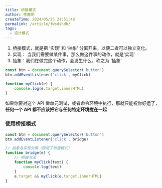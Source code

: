 ```yaml
---
title: 桥接模式
author: 李嘉明
createTime: 2024/05/25 21:51:48
permalink: /article/fwsdihdh/
tags:
  - 设计模式
---
```


1. 桥接模式，就是把 ‘实现’ 和 ‘抽象’ 分离开来，以便二者可以独立变化。
2. 实现： 当我们需要做某件事，那么做这件事的动作，就是‘实现’
3. 抽象：我们在做完这个动作，会发生什么，称之为 ‘抽象’

```js
const btn = document.querySelector('button')
btn.addEventListener('click', myClick)

function myClick(e) {
    console.log(e.target.innerHTML)
}
```

如果你要对这个 API 做单元测试，或者命令环境中执行，那就只能祝你好运了，**任何一个 API 都不应该把它与任何特定环境搅在一起**

### 使用桥接模式

```js
const btn = document.querySelector('button')
btn.addEventListener('click', bridge)

// 抽象与实现分离（使用了桥接模式）
function bridge(e) {
    // 桥接方法
    function myClick(text) {
        console.log(text)
    }
    e.target && myClick(e.target.innerHTML)
}
```
